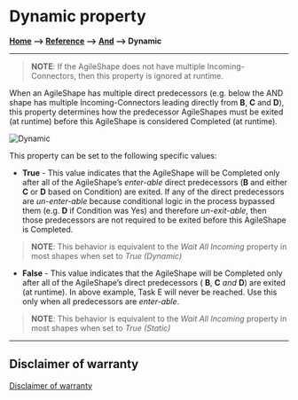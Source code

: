 # Dynamic property

**[Home](/) --> [Reference](/ref) --> [And](../And.md) --> Dynamic**

---

> **NOTE**: If the AgileShape does not have multiple Incoming-Connectors, then this property is ignored at runtime.

When an AgileShape has multiple direct predecessors (e.g. below the AND shape has multiple Incoming-Connectors leading directly from **B**, **C** and **D**), this property determines how the predecessor AgileShapes must be exited (at runtime) before this AgileShape is considered Completed (at runtime).

![Dynamic](../media/Dynamic.png)

This property can be set to the following specific values:

- **True** - This value indicates that the AgileShape will be Completed only
    after all of the AgileShape’s *enter-able* direct predecessors (**B** and
    either **C** or **D** based on Condition) are exited. If any of the direct
    predecessors are *un-enter-able* because conditional logic in the process
    bypassed them (e.g. **D** if Condition was Yes) and therefore
    *un-exit-able*, then those predecessors are not required to be exited before
    this AgileShape is Completed.

> **NOTE**: This behavior is equivalent to the *Wait All Incoming* property in most shapes when set to *True (Dynamic)*

- **False** - This value indicates that the AgileShape will be Completed only
    after all of the AgileShape’s direct predecessors ( **B**, **C** *and* **D**)
    are exited (at runtime). In above example, Task E will never be reached. Use
    this only when all predecessors are *enter-able*.

> **NOTE**: This behavior is equivalent to the *Wait All Incoming* property in most shapes when set to *True (Static)*

---

## Disclaimer of warranty

[Disclaimer of warranty](../../guides/common/DisclaimerOfWarranty.md)
